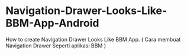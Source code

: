 # Navigation-Drawer-Looks-Like-BBM-App-Android
How to create Navigation Drawer Looks Like BBM App. ( Cara membuat Navigation Drawer Seperti aplikasi BBM )
